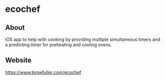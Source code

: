 # ecochef

## About

iOS app to help with cooking by providing multiple simultaneous timers and a predicting timer for preheating and cooling ovens.

## Website

https://www.birgefuller.com/ecochef
